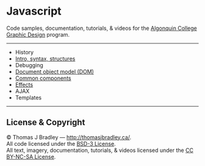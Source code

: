 # Javascript

Code samples, documentation, tutorials, & videos for the [Algonquin College Graphic Design](http://algonquindesign.ca) program.

---

- History
- [Intro, syntax, structures](intro)
- Debugging
- [Document object model (DOM)](dom)
- [Common components](components)
- [Effects](effects)
- AJAX
- Templates

---

## License & Copyright

© Thomas J Bradley — <http://thomasjbradley.ca/>.<br>
All code licensed under the [BSD-3 License](LICENSE).<br>
All text, imagery, documentation, tutorials, & videos licensed under the [CC BY-NC-SA License](http://creativecommons.org/licenses/by-nc-sa/4.0/).
